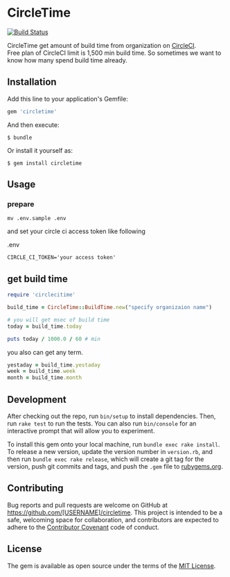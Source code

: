 # CircleTime

[![Build Status](https://travis-ci.org/yutakakinjyo/circletime.svg)](https://travis-ci.org/yutakakinjyo/circletime)

CircleTime get amount of build time from organization on [CircleCI](https://circleci.com/).  
Free plan of CircleCI limit is 1,500 min build time. So sometimes we want to know how many spend build time already.

## Installation

Add this line to your application's Gemfile:

```ruby
gem 'circletime'
```

And then execute:

    $ bundle

Or install it yourself as:

    $ gem install circletime

## Usage

### prepare

```
mv .env.sample .env
```

and set your circle ci access token like following

.env
```
CIRCLE_CI_TOKEN='your access token'
```

## get build time

```ruby
require 'circlecitime'

build_time = CircleTime::BuildTime.new("specify organizaion name")

# you will get msec of build time 
today = build_time.today

puts today / 1000.0 / 60 # min
```

you also can get any term.

```ruby
yestaday = build_time.yestaday
week = build_time.week
month = build_time.month
```

## Development

After checking out the repo, run `bin/setup` to install dependencies. Then, run `rake test` to run the tests. You can also run `bin/console` for an interactive prompt that will allow you to experiment.

To install this gem onto your local machine, run `bundle exec rake install`. To release a new version, update the version number in `version.rb`, and then run `bundle exec rake release`, which will create a git tag for the version, push git commits and tags, and push the `.gem` file to [rubygems.org](https://rubygems.org).

## Contributing

Bug reports and pull requests are welcome on GitHub at https://github.com/[USERNAME]/circletime. This project is intended to be a safe, welcoming space for collaboration, and contributors are expected to adhere to the [Contributor Covenant](contributor-covenant.org) code of conduct.


## License

The gem is available as open source under the terms of the [MIT License](http://opensource.org/licenses/MIT).

